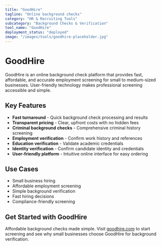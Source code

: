 ```yaml
---
title: "GoodHire"
tagline: "Online background checks"
category: "HR & Recruiting Tools"
subcategory: "Background Checks & Verification"
tool_name: "GoodHire"
deployment_status: "deployed"
image: "/images/tools/goodhire-placeholder.jpg"
---
```


# GoodHire

GoodHire is an online background check platform that provides fast, affordable, and accurate employment screening for small to medium-sized businesses. User-friendly technology makes professional screening accessible and simple.

## Key Features

- **Fast turnaround** - Quick background check processing and results
- **Transparent pricing** - Clear, upfront costs with no hidden fees
- **Criminal background checks** - Comprehensive criminal history screening
- **Employment verification** - Confirm work history and references
- **Education verification** - Validate academic credentials
- **Identity verification** - Confirm candidate identity and credentials
- **User-friendly platform** - Intuitive online interface for easy ordering

## Use Cases

- Small business hiring
- Affordable employment screening
- Simple background verification
- Fast hiring decisions
- Compliance-friendly screening

## Get Started with GoodHire

Affordable background checks made simple. Visit [goodhire.com](https://www.goodhire.com) to start screening and see why small businesses choose GoodHire for background verification.
